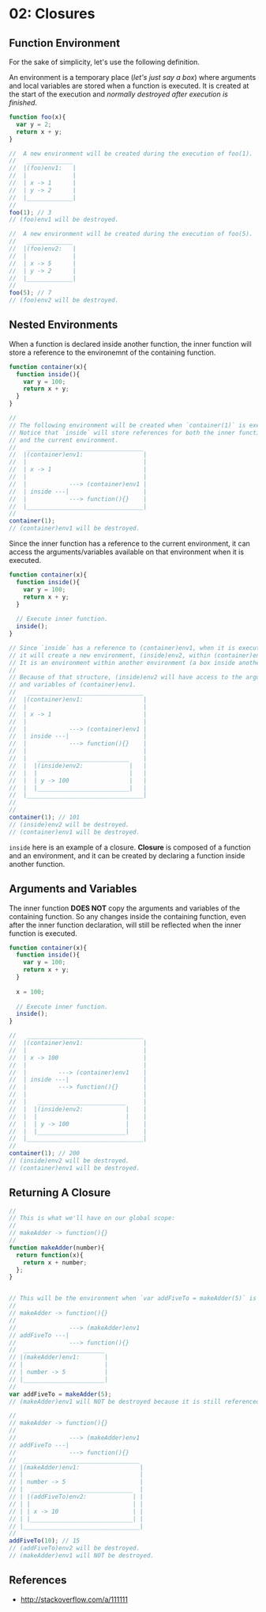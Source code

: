 # 02: Closures

## Function Environment

For the sake of simplicity, let's use the following definition.

An environment is a temporary place (*let's just say a box*) where arguments and local variables are stored when a function is executed. It is created at the start of the execution and *normally destroyed after execution is finished*.

```js
function foo(x){
  var y = 2;
  return x + y;
}

//  A new environment will be created during the execution of foo(1).
//   _____________
//  |(foo)env1:   |
//  |             |
//  | x -> 1      |
//  | y -> 2      | 
//  |_____________|
//
foo(1); // 3
// (foo)env1 will be destroyed.

//  A new environment will be created during the execution of foo(5).
//   _____________
//  |(foo)env2:   |
//  |             |
//  | x -> 5      |
//  | y -> 2      |
//  |_____________|
//
foo(5); // 7
// (foo)env2 will be destroyed.
```

## Nested Environments

When a function is declared inside another function, the inner function will store a reference to the environemnt of the containing function.

```js
function container(x){
  function inside(){
    var y = 100;
    return x + y;
  }
}

//
// The following environment will be created when `container(1)` is executed. 
// Notice that `inside` will store references for both the inner function
// and the current environment.
//   _________________________________
//  |(container)env1:                 |
//  |                                 |
//  | x -> 1                          |
//  |                                 |
//  |            ---> (container)env1 |
//  | inside ---|                     |
//  |            ---> function(){}    |
//  |_________________________________|
//
container(1);
// (container)env1 will be destroyed.
```

Since the inner function has a reference to the current environment, it can access the arguments/variables available on that environment when it is executed.

```js
function container(x){
  function inside(){
    var y = 100;
    return x + y;
  }
  
  // Execute inner function.
  inside();
}

// Since `inside` has a reference to (container)env1, when it is executed, 
// it will create a new environment, (inside)env2, within (container)env1.
// It is an environment within another environment (a box inside another box).
//
// Because of that structure, (inside)env2 will have access to the arguments 
// and variables of (container)env1.
//   _________________________________
//  |(container)env1:                 |
//  |                                 |
//  | x -> 1                          |
//  |                                 |
//  |            ---> (container)env1 |
//  | inside ---|                     |
//  |            ---> function(){}    |
//  |                                 |
//  |   __________________________    |
//  |  |(inside)env2:             |   |
//  |  |                          |   |
//  |  | y -> 100                 |   |
//  |  |__________________________|   |
//  |_________________________________|
//
//
container(1); // 101
// (inside)env2 will be destroyed.
// (container)env1 will be destroyed.
```

`inside` here is an example of a closure. **Closure** is composed of a function and an environment, and it can be created by declaring a function inside another function.

## Arguments and Variables

The inner function **DOES NOT** copy the arguments and variables of the containing function. So any changes inside the containing function, even after the inner function declaration, will still be reflected when the inner function is executed.

```js
function container(x){
  function inside(){
    var y = 100;
    return x + y;
  }
  
  x = 100;
  
  // Execute inner function.
  inside();
}

//   _________________________________
//  |(container)env1:                 |
//  |                                 |
//  | x -> 100                        |
//  |                                 | 
//  |         ---> (container)env1    |
//  | inside ---|                     |
//  |         ---> function(){}       |
//  |                                 |
//  |   _________________________     |
//  |  |(inside)env2:            |    |
//  |  |                         |    |
//  |  | y -> 100                |    |
//  |  |_________________________|    |
//  |_________________________________|
//
container(1); // 200
// (inside)env2 will be destroyed.
// (container)env1 will be destroyed.
```

## Returning A Closure

```js
//
// This is what we'll have on our global scope:
//
// makeAdder -> function(){}
//
function makeAdder(number){
  return function(x){
    return x + number;
  };
}


// This will be the environment when `var addFiveTo = makeAdder(5)` is executed.
//
// makeAdder -> function(){}
//
//               ---> (makeAdder)env1
// addFiveTo ---|                       
//               ---> function(){}
//  _______________________
// |(makeAdder)env1:       |
// |                       |
// | number -> 5           |
// |_______________________|
//
var addFiveTo = makeAdder(5);
// (makeAdder)env1 will NOT be destroyed because it is still referenced by the function `addFiveTo`.

//
// makeAdder -> function(){}      
//
//               ---> (makeAdder)env1   
// addFiveTo ---|                       
//               ---> function(){}      
//  _________________________________
// |(makeAdder)env1:                 |
// |                                 |
// | number -> 5                     |
// |  _____________________________  |
// | |(addFiveTo)env2:             | |
// | |                             | |
// | | x -> 10                     | |
// | |_____________________________| |
// |_________________________________|
//
addFiveTo(10); // 15
// (addFiveTo)env2 will be destroyed.
// (makeAdder)env1 will NOT be destroyed.
```

## References
- http://stackoverflow.com/a/111111
